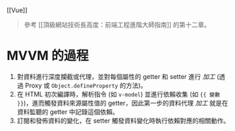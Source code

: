 [[Vue]]

> 參考 [[頂級網站技術長高度：前端工程進階大師指南]] 的第十二章。

# MVVM 的過程
1. 對資料進行深度攔截或代理，並對每個屬性的 getter 和 setter 進行 *加工* (透過 Proxy 或 `Object.defineProperty` 的方法)。
2. 在 HTML 初次編譯時，解析指令 (如 `v-model`) 並進行依賴收集 (如 `{{ 變數 }}`)，進而觸發資料來源屬性值的 getter，因此第一步的資料代理 *加工* 就是在資料監聽的 getter 中記錄這個依賴。
3. 訂閱和發佈資料的變化，在 setter 觸發資料變化時執行依賴對應的相關動作。

